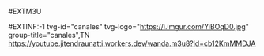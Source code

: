 #EXTM3U

#EXTINF:-1 tvg-id="canales" tvg-logo="https://i.imgur.com/YiBOqD0.jpg" group-title="canales",TN 
https://youtube.jitendraunatti.workers.dev/wanda.m3u8?id=cb12KmMMDJA

